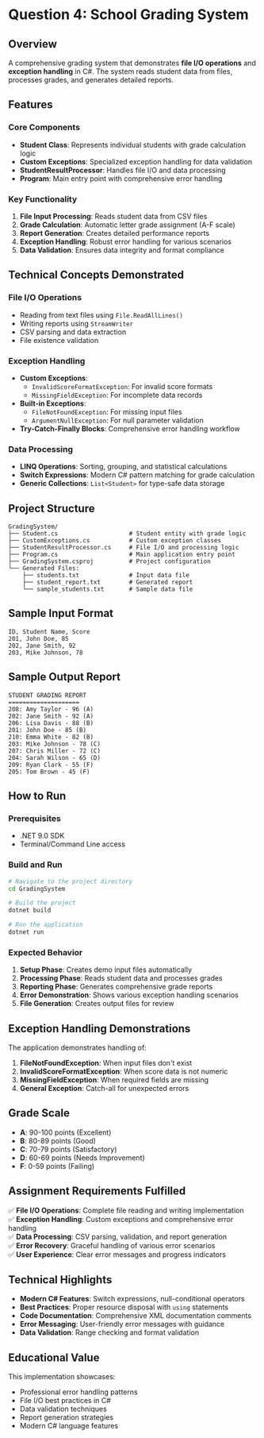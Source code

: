# Question 4: School Grading System

## Overview
A comprehensive grading system that demonstrates **file I/O operations** and **exception handling** in C#. The system reads student data from files, processes grades, and generates detailed reports.

## Features

### Core Components
- **Student Class**: Represents individual students with grade calculation logic
- **Custom Exceptions**: Specialized exception handling for data validation
- **StudentResultProcessor**: Handles file I/O and data processing
- **Program**: Main entry point with comprehensive error handling

### Key Functionality
1. **File Input Processing**: Reads student data from CSV files
2. **Grade Calculation**: Automatic letter grade assignment (A-F scale)
3. **Report Generation**: Creates detailed performance reports
4. **Exception Handling**: Robust error handling for various scenarios
5. **Data Validation**: Ensures data integrity and format compliance

## Technical Concepts Demonstrated

### File I/O Operations
- Reading from text files using `File.ReadAllLines()`
- Writing reports using `StreamWriter`
- CSV parsing and data extraction
- File existence validation

### Exception Handling
- **Custom Exceptions**:
  - `InvalidScoreFormatException`: For invalid score formats
  - `MissingFieldException`: For incomplete data records
- **Built-in Exceptions**:
  - `FileNotFoundException`: For missing input files
  - `ArgumentNullException`: For null parameter validation
- **Try-Catch-Finally Blocks**: Comprehensive error handling workflow

### Data Processing
- **LINQ Operations**: Sorting, grouping, and statistical calculations
- **Switch Expressions**: Modern C# pattern matching for grade calculation
- **Generic Collections**: `List<Student>` for type-safe data storage

## Project Structure
```
GradingSystem/
├── Student.cs                    # Student entity with grade logic
├── CustomExceptions.cs           # Custom exception classes
├── StudentResultProcessor.cs     # File I/O and processing logic
├── Program.cs                    # Main application entry point
├── GradingSystem.csproj          # Project configuration
└── Generated Files:
    ├── students.txt              # Input data file
    ├── student_report.txt        # Generated report
    └── sample_students.txt       # Sample data file
```

## Sample Input Format
```csv
ID, Student Name, Score
201, John Doe, 85
202, Jane Smith, 92
203, Mike Johnson, 78
```

## Sample Output Report
```
STUDENT GRADING REPORT
====================
208: Amy Taylor - 96 (A)
202: Jane Smith - 92 (A)
206: Lisa Davis - 88 (B)
201: John Doe - 85 (B)
210: Emma White - 82 (B)
203: Mike Johnson - 78 (C)
207: Chris Miller - 72 (C)
204: Sarah Wilson - 65 (D)
209: Ryan Clark - 55 (F)
205: Tom Brown - 45 (F)
```

## How to Run

### Prerequisites
- .NET 9.0 SDK
- Terminal/Command Line access

### Build and Run
```bash
# Navigate to the project directory
cd GradingSystem

# Build the project
dotnet build

# Run the application
dotnet run
```

### Expected Behavior
1. **Setup Phase**: Creates demo input files automatically
2. **Processing Phase**: Reads student data and processes grades
3. **Reporting Phase**: Generates comprehensive grade reports
4. **Error Demonstration**: Shows various exception handling scenarios
5. **File Generation**: Creates output files for review

## Exception Handling Demonstrations

The application demonstrates handling of:
1. **FileNotFoundException**: When input files don't exist
2. **InvalidScoreFormatException**: When score data is not numeric
3. **MissingFieldException**: When required fields are missing
4. **General Exception**: Catch-all for unexpected errors

## Grade Scale
- **A**: 90-100 points (Excellent)
- **B**: 80-89 points (Good)
- **C**: 70-79 points (Satisfactory)
- **D**: 60-69 points (Needs Improvement)
- **F**: 0-59 points (Failing)

## Assignment Requirements Fulfilled

✅ **File I/O Operations**: Complete file reading and writing implementation  
✅ **Exception Handling**: Custom exceptions and comprehensive error handling  
✅ **Data Processing**: CSV parsing, validation, and report generation  
✅ **Error Recovery**: Graceful handling of various error scenarios  
✅ **User Experience**: Clear error messages and progress indicators  

## Technical Highlights

- **Modern C# Features**: Switch expressions, null-conditional operators
- **Best Practices**: Proper resource disposal with `using` statements
- **Code Documentation**: Comprehensive XML documentation comments
- **Error Messaging**: User-friendly error messages with guidance
- **Data Validation**: Range checking and format validation

## Educational Value

This implementation showcases:
- Professional error handling patterns
- File I/O best practices in C#
- Data validation techniques
- Report generation strategies
- Modern C# language features
